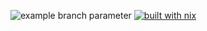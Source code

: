 ![example branch parameter](https://github.com/skarmux/feaston/actions/workflows/rust.yml/badge.svg?branch=main)
[![built with nix](https://img.shields.io/static/v1?logo=nixos&logoColor=white&label=&message=Built%20with%20Nix&color=41439a)](https://builtwithnix.org)
